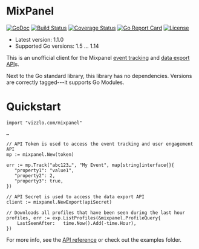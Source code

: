 # MixPanel

[![GoDoc](https://godoc.org/vizzlo.com/mixpanel?status.png)](https://godoc.org/vizzlo.com/mixpanel)
[![Build Status](https://travis-ci.org/vizzlo/mixpanel.svg?branch=master)](https://travis-ci.org/vizzlo/mixpanel)
[![Coverage Status](https://codecov.io/gh/vizzlo/mixpanel/branch/master/graph/badge.svg)](https://codecov.io/gh/vizzlo/mixpanel)
[![Go Report Card](https://goreportcard.com/badge/vizzlo.com/mixpanel)](https://goreportcard.com/report/vizzlo.com/mixpanel)
[![License](https://img.shields.io/badge/license-MIT-blue.svg)](LICENSE)

- Latest version: 1.1.0
- Supported Go versions: 1.5 … 1.14

This is an unofficial client for the Mixpanel [event tracking](https://developer.mixpanel.com/docs/http) and
[data export API](https://developer.mixpanel.com/docs/data-export-api)s.

Next to the Go standard library, this library has no dependencies. Versions are correctly tagged---it supports Go Modules.

# Quickstart

```golang
import "vizzlo.com/mixpanel"

…

// API Token is used to access the event tracking and user engagement API
mp := mixpanel.New(token)

err := mp.Track("abc123…", "My Event", map[string]interface{}{
   "property1": "value1",
   "property2": 2,
   "property3": true,
})

// API Secret is used to access the data export API
client := mixpanel.NewExport(apiSecret)

// Downloads all profiles that have been seen during the last hour
profiles, err := exp.ListProfiles(&mixpanel.ProfileQuery{
    LastSeenAfter:   time.Now().Add(-time.Hour),
})
```

For more info, see the [API reference](https://godoc.org/vizzlo.com/mixpanel) or check out the examples folder.
